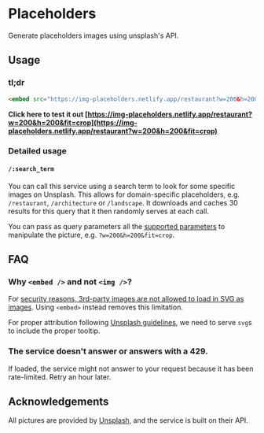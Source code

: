 # Placeholders

Generate placeholders images using unsplash's API.

## Usage

### tl;dr

```html
<embed src="https://img-placeholders.netlify.app/restaurant?w=200&h=200&fit=crop" />
```

**Click here to test it out [https://img-placeholders.netlify.app/restaurant?w=200&h=200&fit=crop](https://img-placeholders.netlify.app/restaurant?w=200&h=200&fit=crop)**

### Detailed usage

#### `/:search_term`

You can call this service using a search term to look for some specific images on Unsplash.
This allows for domain-specific placeholders, e.g. `/restaurant`, `/architecture` or `/landscape`.
It downloads and caches 30 results for this query that it then randomly serves at each call.

You can pass as query parameters all the [supported parameters](https://unsplash.com/documentation#supported-parameters) to manipulate the picture, e.g. `?w=200&h=200&fit=crop`.

## FAQ

### Why `<embed />` and not `<img />`?

For [security reasons, 3rd-party images are not allowed to load in SVG as images](https://bugzilla.mozilla.org/show_bug.cgi?id=628747).
Using `<embed>` instead removes this limitation.

For proper attribution following [Unsplash guidelines](https://unsplash.com/documentation#guidelines--crediting), we need to serve `svg`s to include the proper tooltip.

### The service doesn't answer or answers with a 429.

If loaded, the service might not answer to your request because it has been rate-limited.
Retry an hour later.

## Acknowledgements

All pictures are provided by [Unsplash](https://unsplash.com/), and the service is built on their API.
